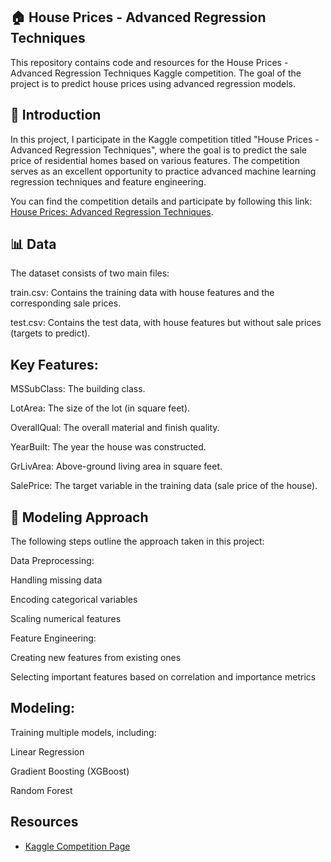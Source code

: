 ## ﻿🏠 House Prices - Advanced Regression Techniques

This repository contains code and resources for the House Prices - Advanced Regression Techniques Kaggle competition. The goal of the project is to predict house prices using advanced regression models.

## 🏡 Introduction

In this project, I participate in the Kaggle competition titled "House Prices - Advanced Regression Techniques", where the goal is to predict the sale price of residential homes based on various features.
The competition serves as an excellent opportunity to practice advanced machine learning regression techniques and feature engineering.

You can find the competition details and participate by following this link: [House Prices: Advanced Regression Techniques](https://www.kaggle.com/competitions/house-prices-advanced-regression-techniques). 

## 📊 Data
The dataset consists of two main files:

train.csv: Contains the training data with house features and the corresponding sale prices.

test.csv: Contains the test data, with house features but without sale prices (targets to predict).


## Key Features:

MSSubClass: The building class.

LotArea: The size of the lot (in square feet).

OverallQual: The overall material and finish quality.

YearBuilt: The year the house was constructed.

GrLivArea: Above-ground living area in square feet.

SalePrice: The target variable in the training data (sale price of the house).


## 🤖 Modeling Approach
The following steps outline the approach taken in this project:

Data Preprocessing:

Handling missing data

Encoding categorical variables

Scaling numerical features

Feature Engineering:

Creating new features from existing ones

Selecting important features based on correlation and importance metrics

## Modeling:

Training multiple models, including:

Linear Regression

Gradient Boosting (XGBoost)

Random Forest


## Resources
- [Kaggle Competition Page](https://www.kaggle.com/competitions/house-prices-advanced-regression-techniques)






